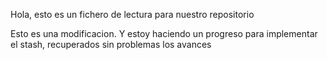 Hola, esto es un fichero de lectura para nuestro repositorio

Esto es una modificacion. Y estoy haciendo un progreso para implementar el stash, recuperados sin problemas los avances

